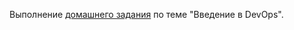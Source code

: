 Выполнение [домашнего задания](https://github.com/netology-code/sysadm-homeworks/blob/devsys10/01-intro-01/README.md)
по теме "Введение в DevOps".
